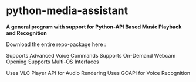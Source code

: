 # python-media-assistant
**A general program with support for Python-API Based Music Playback and Recognition**


Download the entire repo-package here : 

Supports Advanced Voice Commands
Supports On-Demand Webcam Opening
Supports Multi-OS Interfaces

Uses VLC Player API for Audio Rendering
Uses GCAPI for Voice Recognition
